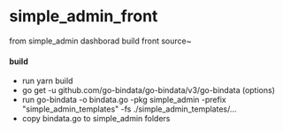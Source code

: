 # simple_admin_front
from simple_admin dashborad build  front  source~

#### build
* run yarn build
* go get -u github.com/go-bindata/go-bindata/v3/go-bindata (options)
* run go-bindata -o bindata.go -pkg simple_admin -prefix "simple_admin_templates" -fs ./simple_admin_templates/...
* copy bindata.go to simple_admin folders

